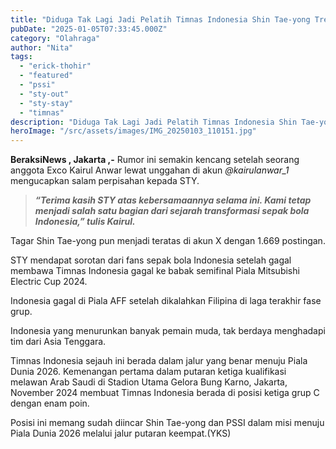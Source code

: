 ```yaml
---
title: "Diduga Tak Lagi Jadi Pelatih Timnas Indonesia Shin Tae-yong Trending di X"
pubDate: "2025-01-05T07:33:45.000Z"
category: "Olahraga"
author: "Nita"
tags: 
  - "erick-thohir"
  - "featured"
  - "pssi"
  - "sty-out"
  - "sty-stay"
  - "timnas"
description: "Diduga Tak Lagi Jadi Pelatih Timnas Indonesia Shin Tae-yong Trending di X"
heroImage: "/src/assets/images/IMG_20250103_110151.jpg"
---
```


**BeraksiNews , Jakarta ,-** Rumor ini semakin kencang setelah seorang anggota Exco Kairul Anwar lewat unggahan di akun _@kairulanwar\_1_ mengucapkan salam perpisahan kepada STY.

> **_“Terima kasih STY atas kebersamaannya selama ini. Kami tetap menjadi salah satu bagian dari sejarah transformasi sepak bola Indonesia,” tulis Kairul._**

Tagar Shin Tae-yong pun menjadi teratas di akun X dengan 1.669 postingan.

STY mendapat sorotan dari fans sepak bola Indonesia setelah gagal membawa Timnas Indonesia gagal ke babak semifinal Piala Mitsubishi Electric Cup 2024.

Indonesia gagal di Piala AFF setelah dikalahkan Filipina di laga terakhir fase grup.

Indonesia yang menurunkan banyak pemain muda, tak berdaya menghadapi tim dari Asia Tenggara.

Timnas Indonesia sejauh ini berada dalam jalur yang benar menuju Piala Dunia 2026. Kemenangan pertama dalam putaran ketiga kualifikasi melawan Arab Saudi di Stadion Utama Gelora Bung Karno, Jakarta, November 2024 membuat Timnas Indonesia berada di posisi ketiga grup C dengan enam poin.

Posisi ini memang sudah diincar Shin Tae-yong dan PSSI dalam misi menuju Piala Dunia 2026 melalui jalur putaran keempat.(YKS)
